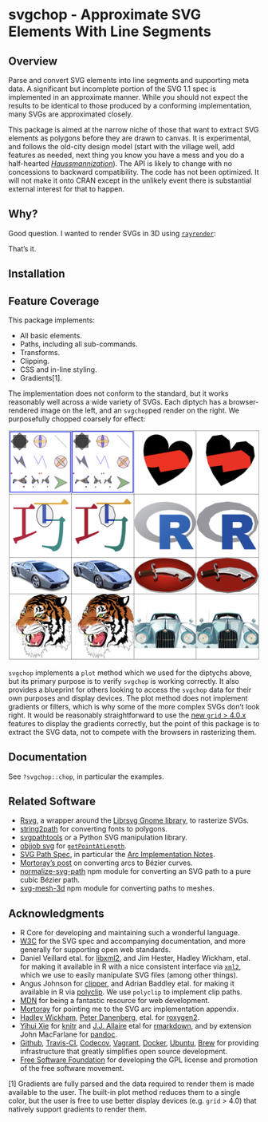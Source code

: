 <!-- README.md is generated from README.Rmd. Please edit that file

library(rmarkdown)
render('README.Rmd', output_format=md_document())
# render('README.Rmd', output_format=html_vignette())
-->
svgchop - Approximate SVG Elements With Line Segments
=====================================================

Overview
--------

Parse and convert SVG elements into line segments and supporting meta
data. A significant but incomplete portion of the SVG 1.1 spec is
implemented in an approximate manner. While you should not expect the
results to be identical to those produced by a conforming
implementation, many SVGs are approximated closely.

This package is aimed at the narrow niche of those that want to extract
SVG elements as polygons before they are drawn to canvas. It is
experimental, and follows the old-city design model (start with the
village well, add features as needed, next thing you know you have a
mess and you do a half-hearted
[*Haussmannization*](https://en.wikipedia.org/wiki/Haussmann%27s_renovation_of_Paris)).
The API is likely to change with no concessions to backward
compatibility. The code has not been optimized. It will not make it onto
CRAN except in the unlikely event there is substantial external interest
for that to happen.

Why?
----

Good question. I wanted to render SVGs in 3D using [`rayrender`]():

That’s it.

Installation
------------

Feature Coverage
----------------

This package implements:

-   All basic elements.
-   Paths, including all sub-commands.
-   Transforms.
-   Clipping.
-   CSS and in-line styling.
-   Gradients[1].

The implementation does not conform to the standard, but it works
reasonably well across a wide variety of SVGs. Each diptych has a
browser-rendered image on the left, and an `svgchop`ped render on the
right. We purposefully chopped coarsely for effect:

<a href=extra/gallery.png style='text-decoration: none; color: inherit;'>
<img
  src=extra/gallery.png style='width: 650px;' 
  alt="diptychs comparing SVGs to their svgchop counterparts"
> </a>

`svgchop` implements a `plot` method which we used for the diptychs
above, but its primary purpose is to verify `svgchop` is working
correctly. It also provides a blueprint for others looking to access the
`svgchop` data for their own purposes and display devices. The plot
method does not implement gradients or filters, which is why some of the
more complex SVGs don’t look right. It would be reasonably
straightforward to use the [new `grid` &gt;
4.0.x](https://developer.r-project.org/Blog/public/2020/07/15/new-features-in-the-r-graphics-engine/index.html)
features to display the gradients correctly, but the point of this
package is to extract the SVG data, not to compete with the browsers in
rasterizing them.

Documentation
-------------

See `?svgchop::chop`, in particular the examples.

Related Software
----------------

-   [Rsvg](https://cran.r-project.org/package=rsvg), a wrapper around
    the [Librsvg Gnome library](https://developer.gnome.org/rsvg/), to
    rasterize SVGs.
-   [string2path](https://github.com/yutannihilation/string2path) for
    converting fonts to polygons.
-   [svgpathtools](https://github.com/mathandy/svgpathtools) or a Python
    SVG manipulation library.
-   [objjob svg](http://objjob.phrogz.net/svg/hierarchy) for
    [`getPointAtLength`](http://phrogz.net/svg/convert_path_to_polygon.xhtml).
-   [SVG Path Spec](https://www.w3.org/TR/SVG/paths.html), in particular
    the [Arc Implementation
    Notes](https://www.w3.org/TR/SVG11/implnote.html#ArcImplementationNotes).
-   [Mortoray’s
    post](https://mortoray.com/2017/02/16/rendering-an-svg-elliptical-arc-as-bezier-curves/)
    on converting arcs to Bézier curves.
-   [normalize-svg-path](https://github.com/jkroso/normalize-svg-path)
    npm module for converting an SVG path to a pure cubic Bézier path.
-   [svg-mesh-3d](https://github.com/mattdesl/svg-mesh-3d) npm module
    for converting paths to meshes.

Acknowledgments
---------------

-   R Core for developing and maintaining such a wonderful language.
-   [W3C](https://www.w3.org/) for the SVG spec and accompanying
    documentation, and more generally for supporting open web standards.
-   Daniel Veillard etal. for [libxml2](http://www.xmlsoft.org/), and
    Jim Hester, Hadley Wickham, etal. for making it available in R with
    a nice consistent interface via
    [`xml2`](https://cran.r-project.org/package=xml2), which we use to
    easily manipulate SVG files (among other things).
-   Angus Johnson for [clipper](http://angusj.com/delphi/clipper.php),
    and Adrian Baddley etal. for making it available in R via
    [polyclip](https://cran.r-project.org/package=polyclip). We use
    `polyclip` to implement clip paths.
-   [MDN](https://developer.mozilla.org/en-US/) for being a fantastic
    resource for web development.
-   [Mortoray](https://twitter.com/edaqa) for pointing me to the SVG arc
    implementation appendix.
-   [Hadley Wickham](https://github.com/hadley/), [Peter
    Danenberg](https://github.com/klutometis), etal. for
    [roxygen2](https://cran.r-project.org/package=roxygen2).
-   [Yihui Xie](https://github.com/yihui) for
    [knitr](https://cran.r-project.org/package=knitr) and [J.J.
    Allaire](https://github.com/jjallaire) etal for
    [rmarkdown](https://cran.r-project.org/package=rmarkdown), and by
    extension John MacFarlane for [pandoc](http://pandoc.org/).
-   [Github](https://github.com/), [Travis-CI](https://travis-ci.org/),
    [Codecov](https://codecov.io/),
    [Vagrant](https://www.vagrantup.com/),
    [Docker](https://www.docker.com/),
    [Ubuntu](https://www.ubuntu.com/), [Brew](https://brew.sh/) for
    providing infrastructure that greatly simplifies open source
    development.
-   [Free Software Foundation](http://fsf.org/) for developing the GPL
    license and promotion of the free software movement.

[1] Gradients are fully parsed and the data required to render them is
made available to the user. The built-in plot method reduces them to a
single color, but the user is free to use better display devices (e.g.
`grid` &gt; 4.0) that natively support gradients to render them.

